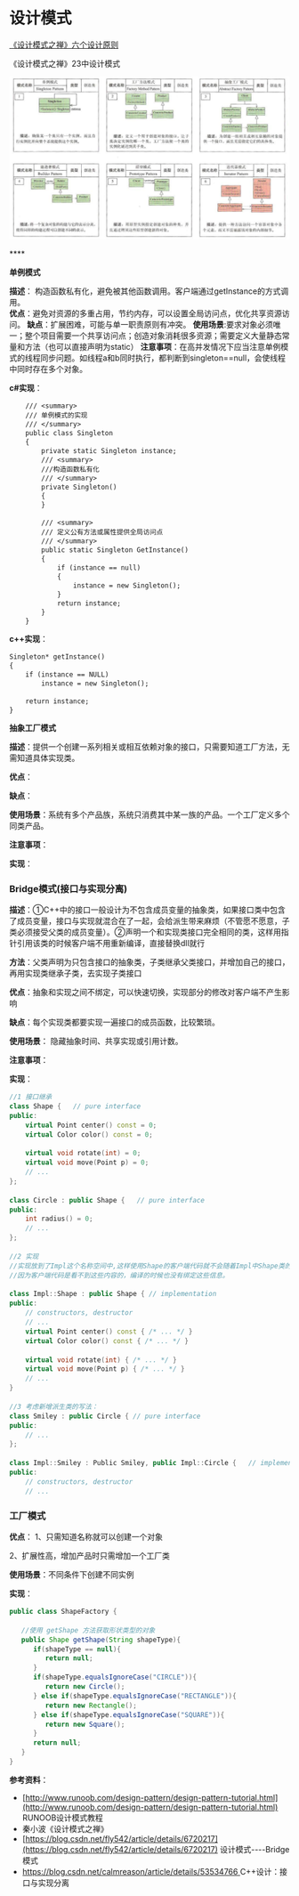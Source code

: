 # 设计模式

[《设计模式之禅》六个设计原则](https://blog.csdn.net/qq_24634505/article/details/80776964)

《设计模式之禅》23中设计模式

![](../.gitbook/assets/image%20%281%29.png)

\*\*\*\*

**单例模式**

**描述**： 构造函数私有化，避免被其他函数调用。客户端通过getInstance的方式调用。  
**优点**：避免对资源的多重占用，节约内存，可以设置全局访问点，优化共享资源访问。 **缺点**：扩展困难，可能与单一职责原则有冲突。 **使用场景**:要求对象必须唯一；整个项目需要一个共享访问点；创造对象消耗很多资源；需要定义大量静态常量和方法（也可以直接声明为static） **注意事项**：在高并发情况下应当注意单例模式的线程同步问题。如线程a和b同时执行，都判断到singleton==null，会使线程中同时存在多个对象。

**c\#实现**：

```text
    /// <summary>
    /// 单例模式的实现
    /// </summary>
    public class Singleton
    {
        private static Singleton instance;
        /// <summary>
        ///构造函数私有化
        /// </summary>
        private Singleton()
        {
        }

        /// <summary>
        /// 定义公有方法或属性提供全局访问点
        /// </summary>
        public static Singleton GetInstance()
        {
            if (instance == null)
            {
                instance = new Singleton();
            }
            return instance;
        }
    }
```

**c++实现**：

```text
Singleton* getInstance()
{
    if (instance == NULL)
        instance = new Singleton();

    return instance;
}
```

**抽象工厂模式**

**描述**：提供一个创建一系列相关或相互依赖对象的接口，只需要知道工厂方法，无需知道具体实现类。

**优点**：

**缺点**：

**使用场景**：系统有多个产品族，系统只消费其中某一族的产品。一个工厂定义多个同类产品。

**注意事项**：

**实现**：

### **Bridge模式\(接口与实现分离\)**

**描述**：①C++中的接口一般设计为不包含成员变量的抽象类，如果接口类中包含了成员变量，接口与实现就混合在了一起，会给派生带来麻烦（不管愿不愿意，子类必须接受父类的成员变量）。②声明一个和实现类接口完全相同的类，这样用指针引用该类的时候客户端不用重新编译，直接替换dll就行

**方法**：父类声明为只包含接口的抽象类，子类继承父类接口，并增加自己的接口，再用实现类继承子类，去实现子类接口

**优点**：抽象和实现之间不绑定，可以快速切换，实现部分的修改对客户端不产生影响

**缺点**：每个实现类都要实现一遍接口的成员函数，比较繁琐。

**使用场景**： 隐藏抽象时间、共享实现或引用计数。

**注意事项**：

**实现**：

```cpp
//1 接口继承
class Shape {   // pure interface
public:
    virtual Point center() const = 0;
    virtual Color color() const = 0;
 
    virtual void rotate(int) = 0;
    virtual void move(Point p) = 0;
    // ...
};
 
class Circle : public Shape {   // pure interface
public:
    int radius() = 0;
    // ...
};

//2 实现
//实现放到了Impl这个名称空间中,这样使用Shape的客户端代码就不会随着Impl中Shape类的成员变量的变化而重新编译，
//因为客户端代码是看不到这些内容的，编译的时候也没有绑定这些信息。

class Impl::Shape : public Shape { // implementation
public:
    // constructors, destructor
    // ...
    virtual Point center() const { /* ... */ }
    virtual Color color() const { /* ... */ }
 
    virtual void rotate(int) { /* ... */ }
    virtual void move(Point p) { /* ... */ } 
    // ...
}

//3 考虑新增派生类的写法：
class Smiley : public Circle { // pure interface
public:
    // ...
};

class Impl::Smiley : Public Smiley, public Impl::Circle {   // implementation
public:
    // constructors, destructor
    // ...
```

### **工厂模式**

**优点**： 1、只需知道名称就可以创建一个对象

2、扩展性高，增加产品时只需增加一个工厂类 

 **使用场景**：不同条件下创建不同实例 

 **实现**：

```java
public class ShapeFactory {
    
   //使用 getShape 方法获取形状类型的对象
   public Shape getShape(String shapeType){
      if(shapeType == null){
         return null;
      }        
      if(shapeType.equalsIgnoreCase("CIRCLE")){
         return new Circle();
      } else if(shapeType.equalsIgnoreCase("RECTANGLE")){
         return new Rectangle();
      } else if(shapeType.equalsIgnoreCase("SQUARE")){
         return new Square();
      }
      return null;
   }
}
```





**参考资料**：

* [http://www.runoob.com/design-pattern/design-pattern-tutorial.html](http://www.runoob.com/design-pattern/design-pattern-tutorial.html) RUNOOB设计模式教程
* 秦小波《设计模式之禅》
* [https://blog.csdn.net/fly542/article/details/6720217](https://blog.csdn.net/fly542/article/details/6720217) 设计模式----Bridge模式
* [https://blog.csdn.net/calmreason/article/details/53534766 ](https://blog.csdn.net/calmreason/article/details/53534766%20)C++设计：接口与实现分离

